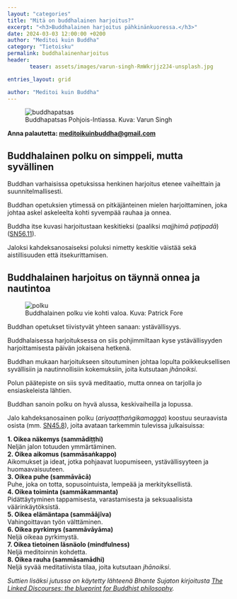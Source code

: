 ```yaml
---
layout: "categories"
title: "Mitä on buddhalainen harjoitus?"
excerpt: "<h3>Buddhalainen harjoitus pähkinänkuoressa.</h3>"
date: 2024-03-03 12:00:00 +0200
author: "Meditoi kuin Buddha"
category: "Tietoisku"
permalink: buddhalainenharjoitus
header: 
       teaser: assets/images/varun-singh-RmWkrjjz2J4-unsplash.jpg

entries_layout: grid

author: "Meditoi kuin Buddha"
---
```

<figure>
<img src="assets/images/varun-singh-RmWkrjjz2J4-unsplash.jpg" alt="buddhapatsas">
<figcaption> Buddhapatsas Pohjois-Intiassa. Kuva: Varun Singh</figcaption>
</figure>

<b> Anna palautetta: meditoikuinbuddha@gmail.com</b>

<h2>Buddhalainen polku on simppeli, mutta syvällinen</h2>

Buddhan varhaisissa opetuksissa henkinen harjoitus etenee vaiheittain ja suunnitelmallisesti.

Buddhan opetuksien ytimessä on pitkäjänteinen mielen harjoittaminen, joka johtaa askel askeleelta kohti syvempää rauhaa ja onnea. 

Buddha itse kuvasi harjoitustaan keskitieksi (paaliksi <i>majjhimā paṭipadā</i>) (<a href="https://suttacentral.net/sn56.11/en/sujato">SN56.11</a>).

Jaloksi kahdeksanosaiseksi poluksi nimetty keskitie väistää sekä aistillisuuden että itsekurittamisen.


<h2>Buddhalainen harjoitus on täynnä onnea ja nautintoa</h2>

<figure>
<img src="assets/images/polku.jpg" alt="polku">
<figcaption> Buddhalainen polku vie kohti valoa. Kuva: Patrick Fore</figcaption>
</figure>

Buddhan opetukset tiivistyvät yhteen sanaan: ystävällisyys. 

Buddhalaisessa harjoituksessa on siis pohjimmiltaan kyse ystävällisyyden harjoittamisesta päivän jokaisena hetkenä.

Buddhan mukaan harjoitukseen sitoutuminen johtaa lopulta poikkeuksellisen syvällisiin ja nautinnollisiin kokemuksiin, joita kutsutaan <i>jhānoiksi</i>. 

Polun päätepiste on siis syvä meditaatio, mutta onnea on tarjolla jo ensiaskeleista lähtien. 

Buddhan sanoin polku on hyvä alussa, keskivaiheilla ja lopussa.

Jalo kahdeksanosainen polku (<i>ariyaaṭṭhaṅgikamagga</i>) koostuu seuraavista osista (mm. <a href="https://suttacentral.net/sn45.8/en/sujato">SN45.8</a>), joita avataan tarkemmin tulevissa julkaisuissa:


<b>1. Oikea näkemys (sammādiṭṭhi)</b><br>
Neljän jalon totuuden ymmärtäminen.<br>
<b>2. Oikea aikomus (sammāsaṅkappo)</b><br>
Aikomukset ja ideat, jotka pohjaavat luopumiseen, ystävällisyyteen ja huomaavaisuuteen.<br>
<b>3. Oikea puhe (sammāvācā)</b><br>
Puhe, joka on totta, sopusointuista, lempeää ja merkityksellistä.<br>
<b>4. Oikea toiminta (sammākammanta)</b><br>
Pidättäytyminen tappamisesta, varastamisesta ja seksuaalisista väärinkäytöksistä.<br>
<b>5. Oikea elämäntapa (sammāājīva)</b><br>
Vahingoittavan työn välttäminen.<br>
<b>6. Oikea pyrkimys (sammāvāyāma)</b><br>
Neljä oikeaa pyrkimystä.<br>
<b>7. Oikea tietoinen läsnäolo (mindfulness)</b><br>
Neljä meditoinnin kohdetta.<br>
<b>8. Oikea rauha (sammāsamādhi)</b><br>
Neljä syvää meditatiivista tilaa, joita kutsutaan <i>jhānoiksi</i>.<br>


<i>Suttien lisäksi jutussa on käytetty lähteenä Bhante Sujaton kirjoitusta <a href="https://suttacentral.net/sn-guide-sujato?lang=en">The Linked Discourses: the blueprint for Buddhist philosophy</a>.</i>


